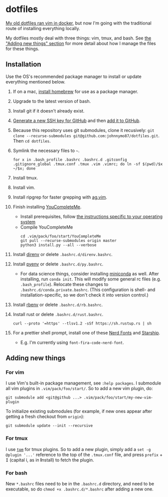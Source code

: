 # dotfiles
[My old dotfiles ran vim in docker](https://github.com/johnnymo87/dev-box), but now I'm going with the traditional route of installing everything locally.

My dotfiles mostly deal with three things: vim, tmux, and bash. See [the "Adding new things" section](adding-new-things) for more detail about how I manage the files for these things.

## Installation
Use the OS's recommended package manager to install or update everything mentioned below.

1. If on a mac, [install homebrew](https://brew.sh/) for use as a package manager.

1. Upgrade to the latest version of bash.

1. Install git if it doesn't already exist.

1. [Generate a new SSH key for GitHub](https://docs.github.com/en/github/authenticating-to-github/connecting-to-github-with-ssh/generating-a-new-ssh-key-and-adding-it-to-the-ssh-agent) and then [add it to GitHub](https://docs.github.com/en/github/authenticating-to-github/connecting-to-github-with-ssh/adding-a-new-ssh-key-to-your-github-account).

1. Because this repository uses git submodules, clone it recusively: `git clone --recurse-submodules git@github.com:johnnymo87/dotfiles.git`. Then `cd dotfiles`.

1. Symlink the necessary files to `~`.
   ```
   for x in .bash_profile .bashrc .bashrc.d .gitconfig .gitignore_global .tmux.conf .tmux .vim .vimrc; do ln -sf $(pwd)/$x ~/$x; done
   ```

1. Install tmux.

1. Install vim.

1. Install ripgrep for faster grepping with [ag.vim](https://github.com/rking/ag.vim).

1. Finish installing [YouCompleteMe](https://github.com/ycm-core/YouCompleteMe).
   * Install prerequisites, follow [the instructions specific to your operating system](https://github.com/ycm-core/YouCompleteMe)
   * Compile YouCompleteMe
     ```
     cd .vim/pack/foo/start/YouCompleteMe
     git pull --recurse-submodules origin master
     python3 install.py --all --verbose
     ```

1. Install [direnv](https://github.com/direnv/direnv) or delete `.bashrc.d/direnv.bashrc`.

1. Install [pyenv](https://github.com/pyenv/pyenv) or delete `.bashrc.d/py.bashrc`.
   * For data science things, consider installing [miniconda](https://docs.conda.io/en/latest/miniconda.html) as well. After installing, run `conda init`. This will modify some general rc files (e.g. `.bash_profile`). Relocate these changes to `.bashrc.d/conda.private.bashrc`. (This configuration is shell- and installation-specific, so we don't check it into version control.)

1. Install [rbenv](https://github.com/rbenv/rbenv) or delete `.bashrc.d/rb.bashrc`.

1. Install rust or delete `.bashrc.d/rust.bashrc`.
   ```
   curl --proto '=https' --tlsv1.2 -sSf https://sh.rustup.rs | sh
   ```

1. For a prettier shell prompt, install one of these [Nerd Fonts](https://www.nerdfonts.com/font-downloads) and [Starship](https://starship.rs/).
   * E.g. I'm currently using `font-fira-code-nerd-font`.

## Adding new things
### For vim
I use Vim's built-in package management, see `:help packages`. I submodule all vim plugins in `.vim/pack/foo/start/`. So to add a new vim plugin, do:
```
git submodule add <git@github ...> .vim/pack/foo/start/my-new-vim-plugin
```
To initialize existing submodules (for example, if new ones appear after getting a fresh checkout from `origin`):
```
git submodule update --init --recursive
```

### For tmux
I use [`tpm`](https://github.com/tmux-plugins/tpm) for tmux plugins. So to add a new plugin, simply add a `set -g @plugin '...'` reference to the top of the `.tmux.conf` file, and press `prefix` + <kbd>I</kbd> (capital i, as in **I**nstall) to fetch the plugin.

### For bash
New `*.bashrc` files need to be in the `.bashrc.d` directory, and need to be executable, so do `chmod +x .bashrc.d/*.bashrc` after adding a new one.
